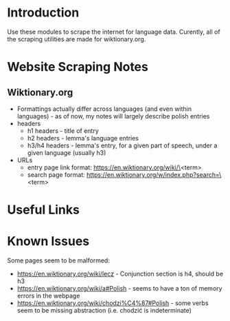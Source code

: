 # Introduction
Use these modules to scrape the internet for language data. Curently, all of the scraping utilities are made for wiktionary.org.


# Website Scraping Notes
## Wiktionary.org
- Formattings actually differ across languages (and even within languages) - as of now, my notes will largely describe polish entries
- headers
  - h1 headers - title of entry
  - h2 headers - lemma's language entries
  - h3/h4 headers - lemma's entry, for a given part of speech, under a given language (usually h3)
- URLs
  - entry page link format: https://en.wiktionary.org/wiki/\<term\>
  - search page format: https://en.wiktionary.org/w/index.php?search=\<term\>


# Useful Links


# Known Issues
Some pages seem to be malformed:
- https://en.wiktionary.org/wiki/lecz - Conjunction section is h4, should be h3
- https://en.wiktionary.org/wiki/a#Polish - seems to have a ton of memory errors in the webpage
- https://en.wiktionary.org/wiki/chodzi%C4%87#Polish - some verbs seem to be missing abstraction (i.e. chodzić is indeterminate)